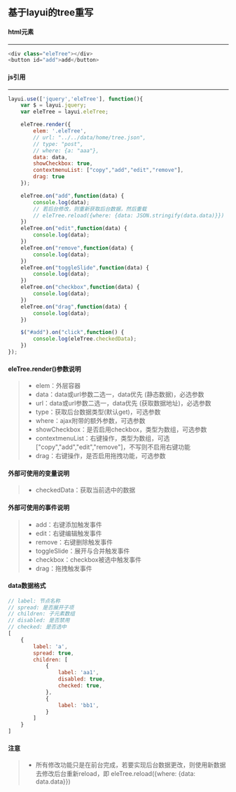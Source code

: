 ## 基于layui的tree重写

#### **html元素**
-----------------
```javascript
<div class="eleTree"></div>
<button id="add">add</button>
```

#### **js引用**
-----------------
```javascript
layui.use(['jquery','eleTree'], function(){
    var $ = layui.jquery;
    var eleTree = layui.eleTree;

    eleTree.render({
        elem: '.eleTree',
        // url: "../../data/home/tree.json",
        // type: "post",
        // where: {a: "aaa"},
        data: data,
        showCheckbox: true,
        contextmenuList: ["copy","add","edit","remove"],
        drag: true
    });

    eleTree.on("add",function(data) {
        console.log(data);
        // 若后台修改，则重新获取后台数据，然后重载
        // eleTree.reload({where: {data: JSON.stringify(data.data)}})
    })
    eleTree.on("edit",function(data) {
        console.log(data);
    })
    eleTree.on("remove",function(data) {
        console.log(data);
    })
    eleTree.on("toggleSlide",function(data) {
        console.log(data);
    })
    eleTree.on("checkbox",function(data) {
        console.log(data);
    })
    eleTree.on("drag",function(data) {
        console.log(data);
    })

    $("#add").on("click",function() {
        console.log(eleTree.checkedData);
    })
});
```

#### **eleTree.render()参数说明**
> + elem：外层容器
> + data：data或url参数二选一，data优先 (静态数据)，必选参数
> + url：data或url参数二选一，data优先 (获取数据地址)，必选参数
> + type：获取后台数据类型(默认get)，可选参数
> + where：ajax附带的额外参数，可选参数
> + showCheckbox：是否启用checkbox，类型为数组，可选参数
> + contextmenuList：右键操作，类型为数组，可选["copy","add","edit","remove"]，不写则不启用右键功能
> + drag：右键操作，是否启用拖拽功能，可选参数
    

#### **外部可使用的变量说明**
> + checkedData：获取当前选中的数据


#### **外部可使用的事件说明**
> + add：右键添加触发事件
> + edit：右键编辑触发事件
> + remove：右键删除触发事件
> + toggleSlide：展开与合并触发事件
> + checkbox：checkbox被选中触发事件
> + drag：拖拽触发事件


#### **data数据格式**
```javascript
// label: 节点名称
// spread: 是否展开子项
// children: 子元素数组
// disabled: 是否禁用
// checked: 是否选中
[
    {
        label: 'a',
        spread: true,
        children: [
            {
                label: 'aa1',
                disabled: true,
                checked: true,
            },
            {
                label: 'bb1',
            }
        ]
    }
]

```


#### **注意**
> + 所有修改功能只是在前台完成，若要实现后台数据更改，则使用新数据去修改后台重新reload，即 eleTree.reload({where: {data: data.data}})

